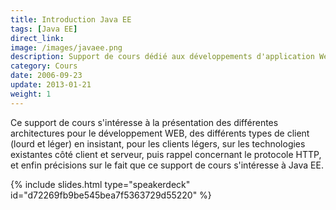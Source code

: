 ```yaml
---
title: Introduction Java EE
tags: [Java EE]
direct_link: 
image: /images/javaee.png
description: Support de cours dédié aux développements d'application Web avec la plateforme Java EE.
category: Cours
date: 2006-09-23
update: 2013-01-21
weight: 1
---
```


Ce support de cours s'intéresse à la présentation des différentes architectures pour le développement WEB, des différents types de client (lourd et léger) en insistant, pour les clients légers, sur les technologies existantes côté client et serveur, puis rappel concernant le protocole HTTP, et enfin précisions sur le fait que ce support de cours s'intéresse à Java EE.

{% include slides.html type="speakerdeck" id="d72269fb9be545bea7f5363729d55220" %}